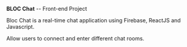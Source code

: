 **BLOC Chat** -- Front-end Project
 
Bloc Chat is a real-time chat application using Firebase, ReactJS and Javascript.

Allow users to connect and enter different chat rooms. 

